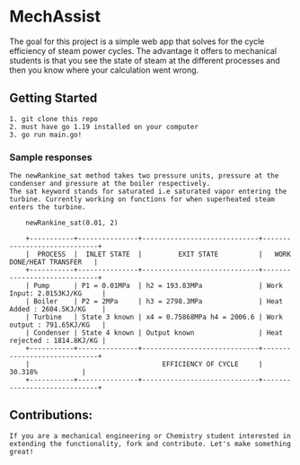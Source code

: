 # MechAssist

The goal for this project is a simple web app that solves for the cycle efficiency of steam power cycles. The advantage it offers to mechanical students is that you see the state of steam at the different processes and then you know where your calculation went wrong. 


## Getting Started
    1. git clone this repo
    2. must have go 1.19 installed on your computer
    3. go run main.go!

### Sample responses
    The newRankine_sat method takes two pressure units, pressure at the condenser and pressure at the boiler respectively.
    The sat keyword stands for saturated i.e saturated vapor entering the turbine. Currently working on functions for when superheated steam enters the turbine.
```
    newRankine_sat(0.01, 2)

    +-----------+---------------+-----------------------------+-----------------------------+
    |  PROCESS  |  INLET STATE  |         EXIT STATE          |   WORK DONE/HEAT TRANSFER   |
    +-----------+---------------+-----------------------------+-----------------------------+
    | Pump      | P1 = 0.01MPa  | h2 = 193.83MPa              | Work Input: 2.0153KJ/KG     |
    | Boiler    | P2 = 2MPa     | h3 = 2798.3MPa              | Heat Added : 2604.5KJ/KG    |
    | Turbine   | State 3 known | x4 = 0.75868MPa h4 = 2006.6 | Work output : 791.65KJ/KG   |
    | Condenser | State 4 known | Output known                | Heat rejected : 1814.8KJ/KG |
    +-----------+---------------+-----------------------------+-----------------------------+
    |                                 EFFICIENCY OF CYCLE     |           30.318%           |
    +-----------+---------------+-----------------------------+-----------------------------+
```
## Contributions:
    If you are a mechanical engineering or Chemistry student interested in extending the functionality, fork and contribute. Let's make something great!
